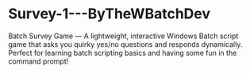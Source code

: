 # Survey-1---ByTheWBatchDev
Batch Survey Game — A lightweight, interactive Windows Batch script game that asks you quirky yes/no questions and responds dynamically. Perfect for learning batch scripting basics and having some fun in the command prompt! 
